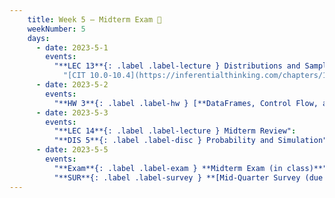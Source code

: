 ```yaml
---
    title: Week 5 – Midterm Exam 🧪
    weekNumber: 5
    days:
      - date: 2023-5-1
        events:
          "**LEC 13**{: .label .label-lecture } Distributions and Sampling":
            "[CIT 10.0-10.4](https://inferentialthinking.com/chapters/10/Sampling_and_Empirical_Distributions.html)"
      - date: 2023-5-2
        events:
          "**HW 3**{: .label .label-hw } [**DataFrames, Control Flow, and Probability**](http://datahub.ucsd.edu/user-redirect/git-sync?repo=https://github.com/dsc-courses/dsc10-2023-sp&subPath=homeworks/hw03/hw03.ipynb)":
      - date: 2023-5-3
        events:
          "**LEC 14**{: .label .label-lecture } Midterm Review":
          "**DIS 5**{: .label .label-disc } Probability and Simulation":
      - date: 2023-5-5
        events:
          "**Exam**{: .label .label-exam } **Midterm Exam (in class)**":
          "**SUR**{: .label .label-survey } **[Mid-Quarter Survey (due 12PM!)](https://docs.google.com/forms/d/e/1FAIpQLSctWbIQTzYYGmTAx8pg-nWE1nGUFLyU0D4hHZ9-0rccG39imQ/viewform)**":
---
```

